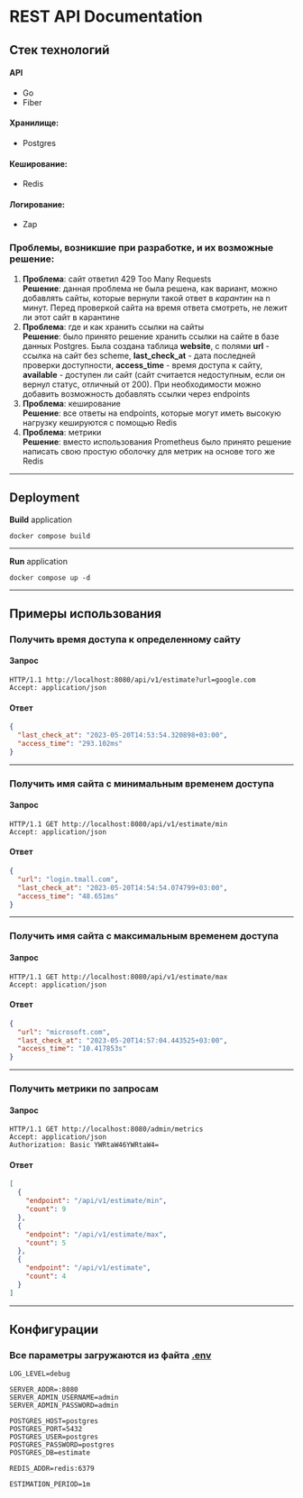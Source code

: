# REST API Documentation

## Стек технологий

#### API
- Go
- Fiber
#### Хранилище:
- Postgres
#### Кеширование:
- Redis
#### Логирование:
- Zap

### Проблемы, возникшие при разработке, и их возможные решение:

1) **Проблема**: сайт ответил 429 Too Many Requests   
   **Решение**: данная проблема не была решена, как вариант, можно добавлять сайты, которые вернули такой ответ в *карантин* на n минут. Перед проверкой сайта на время ответа смотреть, не лежит ли этот сайт в карантине
2) **Проблема**: где и как хранить ссылки на сайты   
   **Решение**: было принято решение хранить ссылки на сайте в базе данных Postgres. Была создана таблица **website**, с полями **url** - ссылка на сайт без scheme, **last_check_at** - дата последней проверки доступности, **access_time** - время доступа к сайту, **available** - доступен ли сайт (сайт считается недоступным, если он вернул статус, отличный от 200). При необходимости можно добавить возможность добавлять ссылки через endpoints
3) **Проблема**: кеширование   
   **Решение**: все ответы на endpoints, которые могут иметь высокую нагрузку кешируются с помощью Redis  
4) **Проблема**: метрики   
   **Решение**: вместо использования Prometheus было принято решение написать свою простую оболочку для метрик на основе того же Redis

---

## Deployment

**Build** application

```shell
docker compose build
```

---

**Run** application

```shell
docker compose up -d
```

---

## Примеры использования

### Получить время доступа к определенному сайту
#### Запрос
```http request
HTTP/1.1 http://localhost:8080/api/v1/estimate?url=google.com
Accept: application/json  
```

#### Ответ
```json
{
  "last_check_at": "2023-05-20T14:53:54.320898+03:00",
  "access_time": "293.102ms"
}
```

---

### Получить имя сайта с минимальным временем доступа
#### Запрос
```http request
HTTP/1.1 GET http://localhost:8080/api/v1/estimate/min
Accept: application/json  
```

#### Ответ
```json
{
  "url": "login.tmall.com",
  "last_check_at": "2023-05-20T14:54:54.074799+03:00",
  "access_time": "48.651ms"
}
```

---

### Получить имя сайта с максимальным временем доступа
#### Запрос
```http request
HTTP/1.1 GET http://localhost:8080/api/v1/estimate/max
Accept: application/json  
```

#### Ответ
```json
{
  "url": "microsoft.com",
  "last_check_at": "2023-05-20T14:57:04.443525+03:00",
  "access_time": "10.417853s"
}
```

---

### Получить метрики по запросам
#### Запрос
```http request
HTTP/1.1 GET http://localhost:8080/admin/metrics  
Accept: application/json  
Authorization: Basic YWRtaW46YWRtaW4=  
```

#### Ответ
```json
[
  {
    "endpoint": "/api/v1/estimate/min",
    "count": 9
  },
  {
    "endpoint": "/api/v1/estimate/max",
    "count": 5
  },
  {
    "endpoint": "/api/v1/estimate",
    "count": 4
  }
]
```

---

## Конфигурации

### Все параметры загружаются из файта **[.env](.env)**

```dotenv
LOG_LEVEL=debug

SERVER_ADDR=:8080
SERVER_ADMIN_USERNAME=admin
SERVER_ADMIN_PASSWORD=admin

POSTGRES_HOST=postgres
POSTGRES_PORT=5432
POSTGRES_USER=postgres
POSTGRES_PASSWORD=postgres
POSTGRES_DB=estimate

REDIS_ADDR=redis:6379

ESTIMATION_PERIOD=1m
```